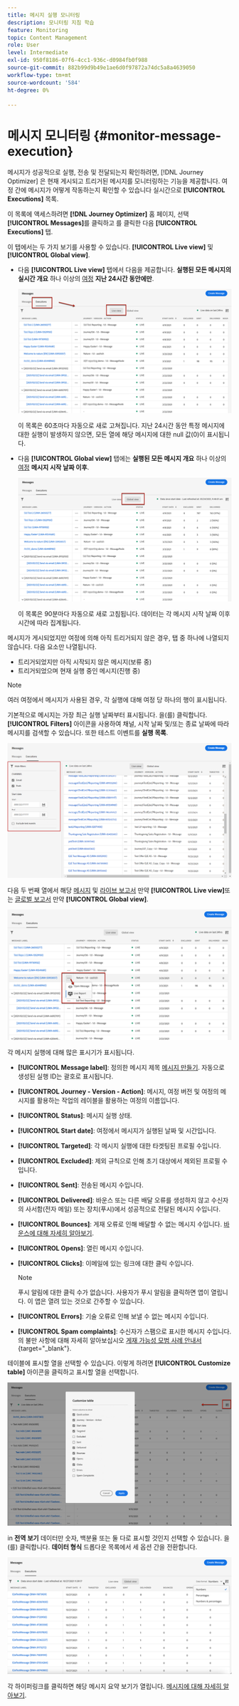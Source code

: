 ```yaml
---
title: 메시지 실행 모니터링
description: 모니터링 지침 학습
feature: Monitoring
topic: Content Management
role: User
level: Intermediate
exl-id: 950f8186-07f6-4cc1-936c-d0984fb0f988
source-git-commit: 882b99d9b49e1ae6d0f97872a74dc5a8a4639050
workflow-type: tm+mt
source-wordcount: '584'
ht-degree: 0%

---
```


# 메시지 모니터링 {#monitor-message-execution}

메시지가 성공적으로 실행, 전송 및 전달되는지 확인하려면, [!DNL Journey Optimizer] 은 현재 게시되고 트리거된 메시지를 모니터링하는 기능을 제공합니다. 여정 간에 메시지가 어떻게 작동하는지 확인할 수 있습니다 <!--and APIs--> 실시간으로 **[!UICONTROL Executions]** 목록.

이 목록에 액세스하려면 **[!DNL Journey Optimizer]** 홈 페이지, 선택 **[!UICONTROL Messages]**&#x200B;를 클릭하고 를 클릭한 다음 **[!UICONTROL Executions]** 탭.

이 탭에서는 두 가지 보기를 사용할 수 있습니다. **[!UICONTROL Live view]** 및 **[!UICONTROL Global view]**.

* 다음 **[!UICONTROL Live view]** 탭에서 다음을 제공합니다. **실행된 모든 메시지의 실시간 개요** 하나 이상의 [여정](../building-journeys/journey.md) **지난 24시간 동안에만**.

   ![](assets/message-execution-tab-live.png)

   이 목록은 60초마다 자동으로 새로 고쳐집니다. 지난 24시간 동안 특정 메시지에 대한 실행이 발생하지 않으면, 모든 열에 해당 메시지에 대한 null 값(0)이 표시됩니다.

* 다음 **[!UICONTROL Global view]** 탭에는 **실행된 모든 메시지 개요** 하나 이상의 [여정](../building-journeys/journey.md) **메시지 시작 날짜 이후**.

   ![](assets/message-execution-tab-global.png)

   이 목록은 90분마다 자동으로 새로 고침됩니다. 데이터는 각 메시지 시작 날짜 이후 시간에 따라 집계됩니다.

메시지가 게시되었지만 여정에 의해 아직 트리거되지 않은 경우, 탭 중 하나에 나열되지 않습니다. 다음 요소만 나열됩니다.
* 트리거되었지만 아직 시작되지 않은 메시지(보류 중)
* 트리거되었으며 현재 실행 중인 메시지(진행 중)

>[!NOTE]
>
>여러 여정에서 메시지가 사용된 경우, 각 실행에 대해 여정 당 하나의 행이 표시됩니다.

기본적으로 메시지는 가장 최근 실행 날짜부터 표시됩니다. 을(를) 클릭합니다. **[!UICONTROL Filters]** 아이콘을 사용하여 채널, 시작 날짜 및/또는 종료 날짜에 따라 메시지를 검색할 수 있습니다. 또한 테스트 이벤트를 **실행 목록**.

![](assets/message-execution-tab-filters.png)

다음 <!--**[!UICONTROL Quick action]**-->두 번째 열에서 해당 [메시지](create-message.md) 및 [라이브 보고서](../reports/live-report.md) 만약 **[!UICONTROL Live view]**&#x200B;또는 [글로벌 보고서](../reports/global-report.md) 만약 **[!UICONTROL Global view]**.

![](assets/message-execution-open-live-report.png)

각 메시지 실행에 대해 많은 표시기가 표시됩니다.

* **[!UICONTROL Message label]**: 정의한 메시지 제목 [메시지 만들기](create-message.md). 자동으로 생성된 실행 ID는 괄호로 표시됩니다.

   <!--**[!UICONTROL Execution ID]**: Automatically generated identifier.
  **[!UICONTROL Source]**: Name of the journey leveraging that message.-->

* **[!UICONTROL Journey - Version - Action]**: 메시지, 여정 버전 및 여정의 메시지를 활용하는 작업의 레이블을 활용하는 여정의 이름입니다.

* **[!UICONTROL Status]**: 메시지 실행 상태.

* **[!UICONTROL Start date]**: 여정에서 메시지가 실행된 날짜 및 시간입니다.

* **[!UICONTROL Targeted]**: 각 메시지 실행에 대한 타겟팅된 프로필 수입니다.

* **[!UICONTROL Excluded]**: 제외 규칙으로 인해 초기 대상에서 제외된 프로필 수입니다.

* **[!UICONTROL Sent]**: 전송된 메시지 수입니다.

* **[!UICONTROL Delivered]**: 바운스 또는 다른 배달 오류를 생성하지 않고 수신자의 사서함(전자 메일) 또는 장치(푸시)에서 성공적으로 전달된 메시지 수입니다.

* **[!UICONTROL Bounces]**: 게재 오류로 인해 배달할 수 없는 메시지 수입니다. [바운스에 대해 자세히 알아보기](suppression-list.md).

* **[!UICONTROL Opens]**: 열린 메시지 수입니다.

* **[!UICONTROL Clicks]**: 이메일에 있는 링크에 대한 클릭 수입니다.

   >[!NOTE]
   >
   >푸시 알림에 대한 클릭 수가 없습니다. 사용자가 푸시 알림을 클릭하면 앱이 열립니다. 이 앱은 열려 있는 것으로 간주할 수 있습니다.

* **[!UICONTROL Errors]**: 기술 오류로 인해 보낼 수 없는 메시지 수입니다.

* **[!UICONTROL Spam complaints]**: 수신자가 스팸으로 표시한 메시지 수입니다. 의 불만 사항에 대해 자세히 알아보십시오 [게재 가능성 모범 사례 안내서](https://experienceleague.adobe.com/docs/deliverability-learn/deliverability-best-practice-guide/metrics-for-deliverability/complaints.html#metrics-for-deliverability){target=&quot;_blank&quot;}.

테이블에 표시할 열을 선택할 수 있습니다. 이렇게 하려면 **[!UICONTROL Customize table]** 아이콘을 클릭하고 표시할 열을 선택합니다.

![](assets/message-execution-customize-table.png)

in **전역 보기** 데이터만 숫자, 백분율 또는 둘 다로 표시할 것인지 선택할 수 있습니다. 을(를) 클릭합니다. **데이터 형식** 드롭다운 목록에서 세 옵션 간을 전환합니다.

![](assets/message-execution-data-format.png)

각 하이퍼링크를 클릭하면 해당 메시지 요약 보기가 열립니다. [메시지에 대해 자세히 알아보기](create-message.md).
